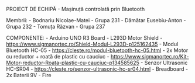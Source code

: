 PROIECT DE ECHIPĂ - Mașinuță controlată prin Bluetooth

Membrii:
    - Bodnariu Nicolae-Matei - Grupa 231
    - Dămătar Eusebiu-Anton - Grupa 232
    - Tomuța Răzvan - Grupa 237
 
COMPONENTE:
    - Arduino UNO R3 Board
    - L293D Motor Shield - https://www.sigmanortec.ro/Shield-Modul-L293D-p125162435
    - Modul Bluetooth HC-05 - https://cleste.ro/modul-bluetooth-hc-05.html
    - 2x Motor cu reductor + roată de plastic cu cauciuc - https://www.sigmanortec.ro/Kit-Motor-reductor-Roata-plastic-cu-cauciuc-p134585625
    - Senzor Ultrasonic HC-SR04 - https://cleste.ro/senzor-ultrasonic-hc-sr04.html
    - Breadboard
    - 2x Baterii 9V
    - Fire
